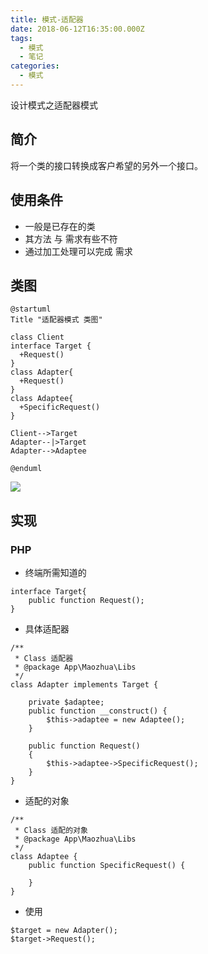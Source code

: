 ```yaml
---
title: 模式-适配器
date: 2018-06-12T16:35:00.000Z
tags:
  - 模式
  - 笔记
categories:
  - 模式
---
```


设计模式之适配器模式

<!-- MORE -->

## 简介
将一个类的接口转换成客户希望的另外一个接口。

## 使用条件
- 一般是已存在的类
- 其方法 与 需求有些不符
- 通过加工处理可以完成 需求

## 类图
```plantuml
@startuml
Title "适配器模式 类图"

class Client
interface Target {
  +Request()
}
class Adapter{
  +Request()
}
class Adaptee{
  +SpecificRequest()
}

Client-->Target
Adapter--|>Target
Adapter-->Adaptee

@enduml
```
![](http://www.plantuml.com/plantuml/png/SoWkIImgAStDuGh9BCb9LL1wsT3qihNtwSmLprOiVBgdN-7vnjrFP-zJuk9ApaaiBbPmpibCpIlXoimhIIrAIqnELGX9B4fFBL6evb9Gq0vABInDBIxHqEIgXIftJ4ai0Ah4AviAbWqkI4tEJCjCHbR51R5DLzSEOWiNr3XTtHeC4JkeOLmEgNafGFy00000)

## 实现
### PHP

- 终端所需知道的
```PHP7
interface Target{
    public function Request();
}
```

- 具体适配器
```PHP7
/**
 * Class 适配器
 * @package App\Maozhua\Libs
 */
class Adapter implements Target {

    private $adaptee;
    public function __construct() {
        $this->adaptee = new Adaptee();
    }

    public function Request()
    {
        $this->adaptee->SpecificRequest();
    }
}
```

- 适配的对象
```PHP7
/**
 * Class 适配的对象
 * @package App\Maozhua\Libs
 */
class Adaptee {
    public function SpecificRequest() {

    }
}
```

- 使用
```PHP7
$target = new Adapter();
$target->Request();
```
